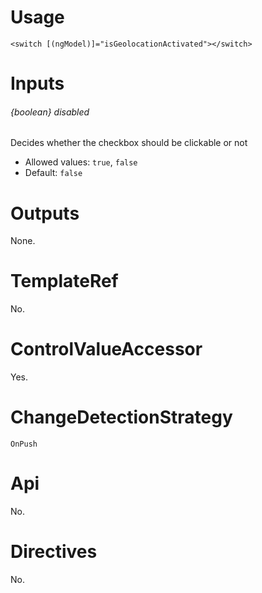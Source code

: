 # Usage

`<switch [(ngModel)]="isGeolocationActivated"></switch>`

# Inputs

###### {boolean} disabled
Decides whether the checkbox should be clickable or not

- Allowed values: `true`, `false`
- Default: `false`


# Outputs

None.

# TemplateRef

No.

# ControlValueAccessor

Yes.

# ChangeDetectionStrategy

`OnPush`

# Api

No.

# Directives

No.
